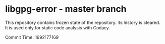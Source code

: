 # libgpg-error - master branch

This repository contains frozen state of the repository.
Its history is cleared. It is used only for static code
analysis with Codacy.

Commit Time: 1692177169